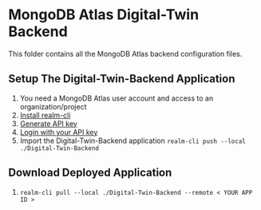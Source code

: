 # MongoDB Atlas Digital-Twin Backend

This folder contains all the MongoDB Atlas backend configuration files.

## Setup The Digital-Twin-Backend Application

1. You need a MongoDB Atlas user account and access to an organization/project
2. [Install realm-cli](https://www.mongodb.com/docs/atlas/app-services/cli/#installation)
3. [Generate API key](https://www.mongodb.com/docs/atlas/app-services/cli/#generate-an-api-key)
4. [Login with your API key](https://www.mongodb.com/docs/atlas/app-services/cli/#authenticate-with-an-api-key)
5. Import the Digital-Twin-Backend application ```realm-cli push --local ./Digital-Twin-Backend```


## Download Deployed Application

1. ```realm-cli pull --local ./Digital-Twin-Backend --remote < YOUR APP ID >```
